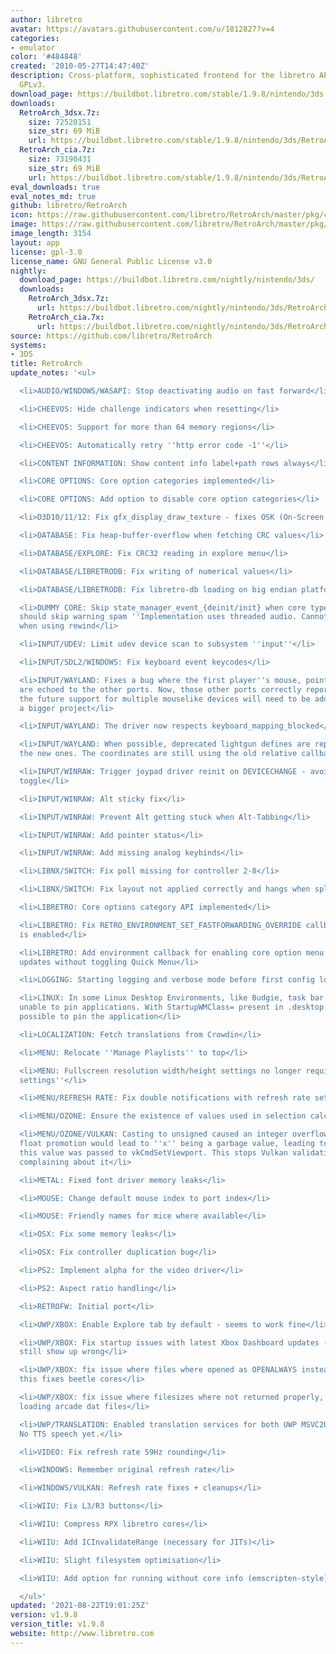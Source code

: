 ```yaml
---
author: libretro
avatar: https://avatars.githubusercontent.com/u/1812827?v=4
categories:
- emulator
color: '#484848'
created: '2010-05-27T14:47:40Z'
description: Cross-platform, sophisticated frontend for the libretro API. Licensed
  GPLv3.
download_page: https://buildbot.libretro.com/stable/1.9.8/nintendo/3ds
downloads:
  RetroArch_3dsx.7z:
    size: 72520151
    size_str: 69 MiB
    url: https://buildbot.libretro.com/stable/1.9.8/nintendo/3ds/RetroArch_3dsx.7z
  RetroArch_cia.7z:
    size: 73190431
    size_str: 69 MiB
    url: https://buildbot.libretro.com/stable/1.9.8/nintendo/3ds/RetroArch_cia.7z
eval_downloads: true
eval_notes_md: true
github: libretro/RetroArch
icon: https://raw.githubusercontent.com/libretro/RetroArch/master/pkg/ctr/assets/default.png
image: https://raw.githubusercontent.com/libretro/RetroArch/master/pkg/ctr/assets/libretro_banner.png
image_length: 3154
layout: app
license: gpl-3.0
license_name: GNU General Public License v3.0
nightly:
  download_page: https://buildbot.libretro.com/nightly/nintendo/3ds/
  downloads:
    RetroArch_3dsx.7z:
      url: https://buildbot.libretro.com/nightly/nintendo/3ds/RetroArch_3dsx.7z
    RetroArch_cia.7x:
      url: https://buildbot.libretro.com/nightly/nintendo/3ds/RetroArch_cia.7z
source: https://github.com/libretro/RetroArch
systems:
- 3DS
title: RetroArch
update_notes: '<ul>

  <li>AUDIO/WINDOWS/WASAPI: Stop deactivating audio on fast forward</li>

  <li>CHEEVOS: Hide challenge indicators when resetting</li>

  <li>CHEEVOS: Support for more than 64 memory regions</li>

  <li>CHEEVOS: Automatically retry ''http error code -1''</li>

  <li>CONTENT INFORMATION: Show content info label+path rows always</li>

  <li>CORE OPTIONS: Core option categories implemented</li>

  <li>CORE OPTIONS: Add option to disable core option categories</li>

  <li>D3D10/11/12: Fix gfx_display_draw_texture - fixes OSK (On-Screen Keyboard) issues</li>

  <li>DATABASE: Fix heap-buffer-overflow when fetching CRC values</li>

  <li>DATABASE/EXPLORE: Fix CRC32 reading in explore menu</li>

  <li>DATABASE/LIBRETRODB: Fix writing of numerical values</li>

  <li>DATABASE/LIBRETRODB: Fix libretro-db loading on big endian platforms</li>

  <li>DUMMY CORE: Skip state_manager_event_{deinit/init} when core type is dummy,
  should skip warning spam ''Implementation uses threaded audio. Cannot use rewind..''
  when using rewind</li>

  <li>INPUT/UDEV: Limit udev device scan to subsystem ''input''</li>

  <li>INPUT/SDL2/WINDOWS: Fix keyboard event keycodes</li>

  <li>INPUT/WAYLAND: Fixes a bug where the first player''s mouse, pointer, and lightgun
  are echoed to the other ports. Now, those other ports correctly report zero. In
  the future support for multiple mouselike devices will need to be added, which is
  a bigger project</li>

  <li>INPUT/WAYLAND: The driver now respects keyboard_mapping_blocked</li>

  <li>INPUT/WAYLAND: When possible, deprecated lightgun defines are replaced with
  the new ones. The coordinates are still using the old relative callbacks</li>

  <li>INPUT/WINRAW: Trigger joypad driver reinit on DEVICECHANGE - avoids fullscreen
  toggle</li>

  <li>INPUT/WINRAW: Alt sticky fix</li>

  <li>INPUT/WINRAW: Prevent Alt getting stuck when Alt-Tabbing</li>

  <li>INPUT/WINRAW: Add pointer status</li>

  <li>INPUT/WINRAW: Add missing analog keybinds</li>

  <li>LIBNX/SWITCH: Fix poll missing for controller 2-8</li>

  <li>LIBNX/SWITCH: Fix layout not applied correctly and hangs when splitting joycons</li>

  <li>LIBRETRO: Core options category API implemented</li>

  <li>LIBRETRO: Fix RETRO_ENVIRONMENT_SET_FASTFORWARDING_OVERRIDE callback when runahead
  is enabled</li>

  <li>LIBRETRO: Add environment callback for enabling core option menu visibility
  updates without toggling Quick Menu</li>

  <li>LOGGING: Starting logging and verbose mode before first config load</li>

  <li>LINUX: In some Linux Desktop Environments, like Budgie, task bar feature is
  unable to pin applications. With StartupWMClass= present in .desktop file, it is
  possible to pin the application</li>

  <li>LOCALIZATION: Fetch translations from Crowdin</li>

  <li>MENU: Relocate ''Manage Playlists'' to top</li>

  <li>MENU: Fullscreen resolution width/height settings no longer require ''advanced
  settings''</li>

  <li>MENU/REFRESH RATE: Fix double notifications with refresh rate settings</li>

  <li>MENU/OZONE: Ensure the existence of values used in selection calculation</li>

  <li>MENU/OZONE/VULKAN: Casting to unsigned caused an integer overflow and after
  float promotion would lead to ''x'' being a garbage value, leading to problems when
  this value was passed to vkCmdSetViewport. This stops Vulkan validation layers from
  complaining about it</li>

  <li>METAL: Fixed font driver memory leaks</li>

  <li>MOUSE: Change default mouse index to port index</li>

  <li>MOUSE: Friendly names for mice where available</li>

  <li>OSX: Fix some memory leaks</li>

  <li>OSX: Fix controller duplication bug</li>

  <li>PS2: Implement alpha for the video driver</li>

  <li>PS2: Aspect ratio handling</li>

  <li>RETROFW: Initial port</li>

  <li>UWP/XBOX: Enable Explore tab by default - seems to work fine</li>

  <li>UWP/XBOX: Fix startup issues with latest Xbox Dashboard updates - ANGLE cores
  still show up wrong</li>

  <li>UWP/XBOX: fix issue where files where opened as OPENALWAYS instead of OPENEXISTING
  this fixes beetle cores</li>

  <li>UWP/XBOX: fix issue where filesizes where not returned properly, this fixes
  loading arcade dat files</li>

  <li>UWP/TRANSLATION: Enabled translation services for both UWP MSVC2017 and 2019.
  No TTS speech yet.</li>

  <li>VIDEO: Fix refresh rate 59Hz rounding</li>

  <li>WINDOWS: Remember original refresh rate</li>

  <li>WINDOWS/VULKAN: Refresh rate fixes + cleanups</li>

  <li>WIIU: Fix L3/R3 buttons</li>

  <li>WIIU: Compress RPX libretro cores</li>

  <li>WIIU: Add ICInvalidateRange (necessary for JITs)</li>

  <li>WIIU: Slight filesystem optimisation</li>

  <li>WIIU: Add option for running without core info (emscripten-style)</li>

  </ul>'
updated: '2021-08-22T19:01:25Z'
version: v1.9.8
version_title: v1.9.8
website: http://www.libretro.com
---
```

